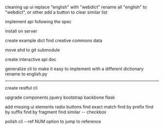 cleaning up ui
    replace "english" with "webdict"
    rename all "english" to "webdict", or other
    add a button to clear similar list

implement api following the spec

install on server

create example dict
    find creative commons data

move ahd to git submodule

create interactive api doc

generalize cli to make it easy to implement with a different dictionary
    rename to english.py

-----------------------------

create restful cli

upgrade components
    jquery
    bootstrap
    backbone
    flask

add missing ui elements
    radio buttons
        find exact match
        find by prefix
        find by suffix
        find by fragment
    find similar -- checkbox

polish cli
    --ref NUM option to jump to reference
